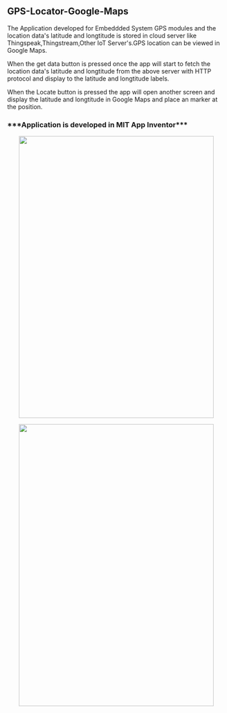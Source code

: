 <h2> <b> GPS-Locator-Google-Maps </b></h2>

The Application developed for Embeddded System GPS modules and the location data's latitude and longtitude is stored in cloud server like Thingspeak,Thingstream,Other IoT Server's.GPS location can be viewed in Google Maps.

When the get data button is pressed once the app will start to fetch the location data's latitude and longtitude from the above server with HTTP protocol and display to the latitude and longtitude labels.

When the Locate button is pressed the app will open another screen and display the latitude and longtitude in Google Maps and place an marker at the position.

<h3>***Application is developed in MIT App Inventor***</h3>

<p align="center">
  <img width="450" height="650" src="https://github.com/Prabhuelectro/GPS-Locator-with-Google_Maps-App/image/screen0.JPG">
</p>

<p align="center">
  <img width="450" height="650" src="https://github.com/Prabhuelectro/GPS-Locator-with-Google_Maps-App/image/screen1.JPG">
</p>
